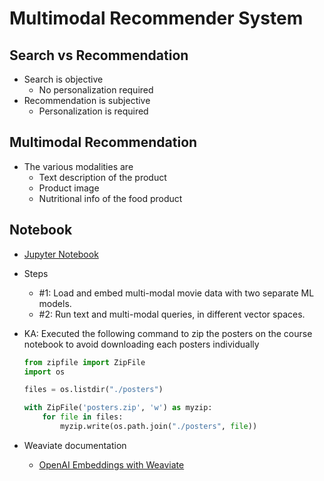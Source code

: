 # Multimodal Recommender System

## Search vs Recommendation

- Search is objective
  - No personalization required
- Recommendation is subjective
  - Personalization is required

## Multimodal Recommendation

- The various modalities are
  - Text description of the product
  - Product image
  - Nutritional info of the food product

## Notebook

- [Jupyter Notebook](../code/L6_Multimodal_Recommender.ipynb)
- Steps
  - #1: Load and embed multi-modal movie data with two separate ML models.
  - #2: Run text and multi-modal queries, in different vector spaces.
- KA: Executed the following command to zip the posters on the course notebook to avoid downloading each posters individually
  
  ```Python
  from zipfile import ZipFile
  import os

  files = os.listdir("./posters")

  with ZipFile('posters.zip', 'w') as myzip:
      for file in files:
          myzip.write(os.path.join("./posters", file))
  ```
  
- Weaviate documentation
  - [OpenAI Embeddings with Weaviate](https://weaviate.io/developers/weaviate/model-providers/openai/embeddings)
